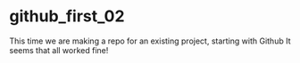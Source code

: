 # github_first_02
This time we are making a repo for an existing project, starting with Github
It seems that all worked fine!